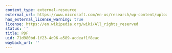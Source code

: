 ```yaml
---
content_type: external-resource
external_url: https://www.microsoft.com/en-us/research/wp-content/uploads/2016/02/medhi_ictd2006.pdf
has_external_license_warning: true
license: https://en.wikipedia.org/wiki/All_rights_reserved
status: ''
title: PDF
uid: 71d980bd-1f23-4d96-a589-acdeaf1f8eac
wayback_url: ''
---
```

